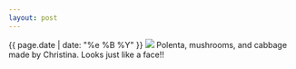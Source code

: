 ```yaml
---
layout: post
---
```


<p>
  <time>{{ page.date | date: "%e %B %Y" }}</time>
  <img src="https://s3.amazonaws.com/life.aaronjgreenberg.com/469.jpg">
  Polenta, mushrooms, and cabbage made by Christina. Looks just like a face!!
</p>
